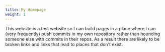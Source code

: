 ```yaml
---
title: My Homepage
weight: 1
---
```


This website is a test website so I can build pages in a place where I can (very frequently) push commits in my own repository rather than hounding someone else with commits in their repos. As a result there are likely to be broken links and links that lead to places that don't exist. 